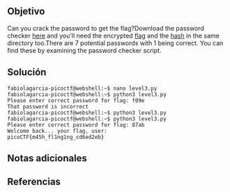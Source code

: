 ## Objetivo
Can you crack the password to get the flag?Download the password checker [here](https://artifacts.picoctf.net/c/17/level3.py) and you'll need the encrypted [flag](https://artifacts.picoctf.net/c/17/level3.flag.txt.enc) and the [hash](https://artifacts.picoctf.net/c/17/level3.hash.bin) in the same directory too.There are 7 potential passwords with 1 being correct. You can find these by examining the password checker script.

## Solución 
```
fabiolagarcia-picoctf@webshell:~$ nano level3.py
fabiolagarcia-picoctf@webshell:~$ python3 level3.py
Please enter correct password for flag: f09e
That password is incorrect
fabiolagarcia-picoctf@webshell:~$ python3 level3.py
fabiolagarcia-picoctf@webshell:~$ python3 level3.py
Please enter correct password for flag: 87ab
Welcome back... your flag, user:
picoCTF{m45h_fl1ng1ng_cd6ed2eb}
```
## Notas adicionales

## Referencias